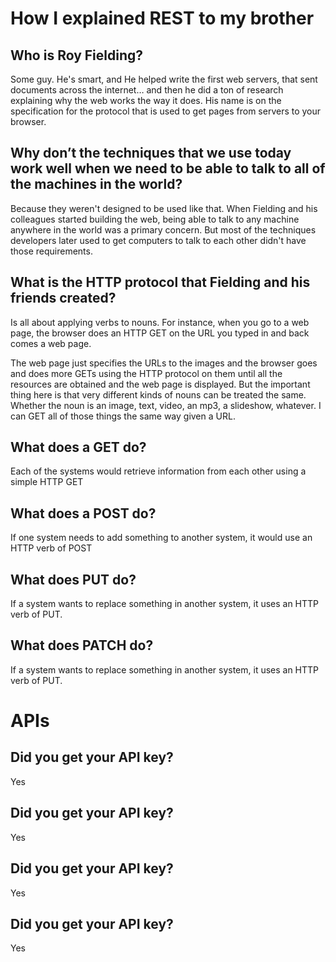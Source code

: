 # How I explained REST to my brother

## Who is Roy Fielding?

Some guy. He's smart, and He helped write the first web servers, that sent documents across the internet… and then he did a ton of research explaining why the web works the way it does. His name is on the specification for the protocol that is used to get pages from servers to your browser.


## Why don’t the techniques that we use today work well when we need to be able to talk to all of the machines in the world?

Because they weren't designed to be used like that. When Fielding and his colleagues started building the web, being able to talk to any machine anywhere in the world was a primary concern. But most of the techniques developers later used to get computers to talk to each other didn't have those requirements. 


## What is the HTTP protocol that Fielding and his friends created?

Is all about applying verbs to nouns. For instance, when you go to a web page, the browser does an HTTP GET on the URL you typed in and back comes a web page.

The web page just specifies the URLs to the images and the browser goes and does more GETs using the HTTP protocol on them until all the resources are obtained and the web page is displayed. But the important thing here is that very different 
kinds of nouns can be treated the same. Whether the noun is an image, text, video, an mp3, a slideshow, whatever. I can GET all of those things the same way given a URL.


## What does a GET do?
 Each of the systems would retrieve information from each other using a simple HTTP GET

## What does a POST do? 
If one system needs to add something to another system, it would use an HTTP verb of POST

## What does PUT do? 
If a system wants to replace something in another system, it uses an HTTP verb of PUT.

## What does PATCH do? 
If a system wants to replace something in another system, it uses an HTTP verb of PUT.




# APIs

## Did you get your API key?
  Yes
##  Did you get your API key?
  Yes
##  Did you get your API key?
  Yes
##  Did you get your API key?
   Yes
